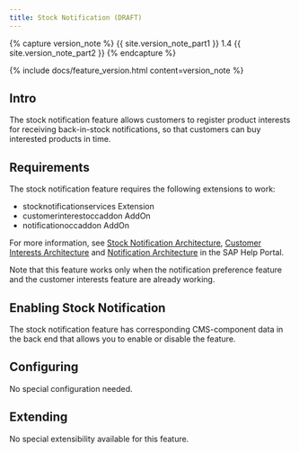 ```yaml
---
title: Stock Notification (DRAFT)
---
```


{% capture version_note %}
{{ site.version_note_part1 }} 1.4 {{ site.version_note_part2 }}
{% endcapture %}

{% include docs/feature_version.html content=version_note %}

## Intro

The stock notification feature allows customers to register product interests for receiving back-in-stock notifications, so that customers can buy interested products in time. 

## Requirements

The stock notification feature requires the following extensions to work:

-  stocknotificationservices Extension
-  customerinterestoccaddon AddOn
-  notificationoccaddon AddOn

For more information, see [Stock Notification Architecture](https://help.sap.com/viewer/4c33bf189ab9409e84e589295c36d96e/latest/en-US/7afe618e1ff4437ea6a7a0c6e0c8f32b.html), [Customer Interests Architecture](https://help.sap.com/viewer/4c33bf189ab9409e84e589295c36d96e/latest/en-US/f096456e586c44a29bd833a88536855a.html) and [Notification Architecture](https://help.sap.com/viewer/4c33bf189ab9409e84e589295c36d96e/latest/en-US/b090364cfbe94c6da1b69af62f585d79.html) in the SAP Help Portal.

Note that this feature works only when the notification preference feature and the customer interests feature are already working.


## Enabling Stock Notification

The stock notification feature has corresponding CMS-component data in the back end that allows you to enable or disable the feature.
 

## Configuring

No special configuration needed.


## Extending

No special extensibility available for this feature.
